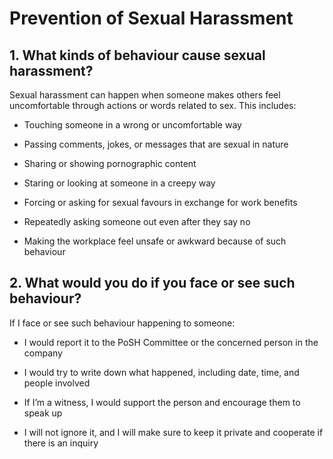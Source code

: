 # Prevention of Sexual Harassment

## 1. What kinds of behaviour cause sexual harassment?

Sexual harassment can happen when someone makes others feel uncomfortable through actions or words related to sex. This includes:

* Touching someone in a wrong or uncomfortable way

* Passing comments, jokes, or messages that are sexual in nature

* Sharing or showing pornographic content

* Staring or looking at someone in a creepy way

* Forcing or asking for sexual favours in exchange for work benefits

* Repeatedly asking someone out even after they say no

* Making the workplace feel unsafe or awkward because of such behaviour

## 2. What would you do if you face or see such behaviour?
If I face or see such behaviour happening to someone:

* I would report it to the PoSH Committee or the concerned person in the company

* I would try to write down what happened, including date, time, and people involved

* If I’m a witness, I would support the person and encourage them to speak up

* I will not ignore it, and I will make sure to keep it private and cooperate if there is an inquiry

